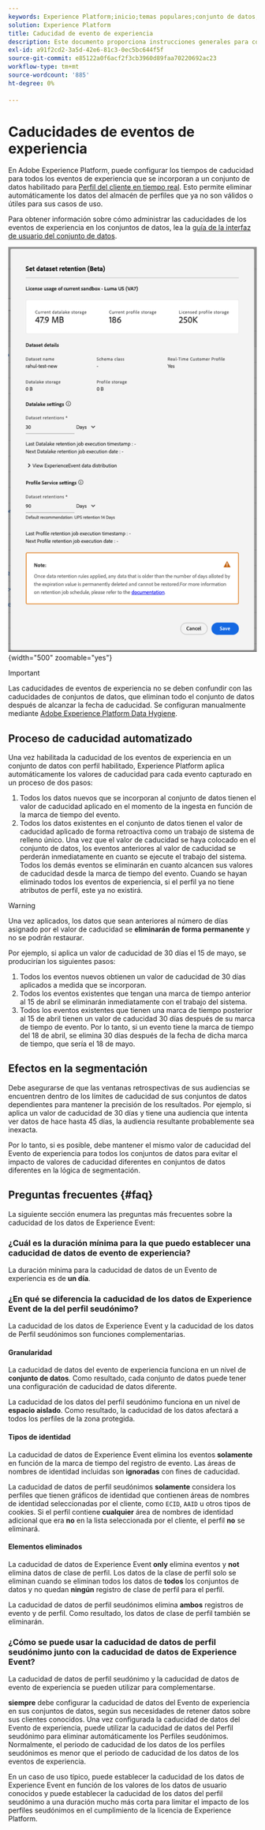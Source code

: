 ```yaml
---
keywords: Experience Platform;inicio;temas populares;conjunto de datos;Conjunto de datos;tiempo de vida;ttl;tiempo de vida;
solution: Experience Platform
title: Caducidad de evento de experiencia
description: Este documento proporciona instrucciones generales para configurar los tiempos de caducidad de los eventos de experiencia individuales dentro de un conjunto de datos de Adobe Experience Platform.
exl-id: a91f2cd2-3a5d-42e6-81c3-0ec5bc644f5f
source-git-commit: e85122a0f6acf2f3cb3960d89faa70220692ac23
workflow-type: tm+mt
source-wordcount: '885'
ht-degree: 0%

---
```


# Caducidades de eventos de experiencia

En Adobe Experience Platform, puede configurar los tiempos de caducidad para todos los eventos de experiencia que se incorporan a un conjunto de datos habilitado para [Perfil del cliente en tiempo real](./home.md). Esto permite eliminar automáticamente los datos del almacén de perfiles que ya no son válidos o útiles para sus casos de uso.

Para obtener información sobre cómo administrar las caducidades de los eventos de experiencia en los conjuntos de datos, lea la [guía de la interfaz de usuario del conjunto de datos](../catalog/datasets/user-guide.md#data-retention-policy).

![Cuadro de diálogo que muestra la retención del conjunto de datos y la configuración disponible.](./images/event-expirations/set-data-retention-dialog.png) {width="500" zoomable="yes"}

>[!IMPORTANT]
>
>Las caducidades de eventos de experiencia no se deben confundir con las caducidades de conjuntos de datos, que eliminan todo el conjunto de datos después de alcanzar la fecha de caducidad. Se configuran manualmente mediante [Adobe Experience Platform Data Hygiene](../hygiene/home.md).

## Proceso de caducidad automatizado

Una vez habilitada la caducidad de los eventos de experiencia en un conjunto de datos con perfil habilitado, Experience Platform aplica automáticamente los valores de caducidad para cada evento capturado en un proceso de dos pasos:

1. Todos los datos nuevos que se incorporan al conjunto de datos tienen el valor de caducidad aplicado en el momento de la ingesta en función de la marca de tiempo del evento.
1. Todos los datos existentes en el conjunto de datos tienen el valor de caducidad aplicado de forma retroactiva como un trabajo de sistema de relleno único. Una vez que el valor de caducidad se haya colocado en el conjunto de datos, los eventos anteriores al valor de caducidad se perderán inmediatamente en cuanto se ejecute el trabajo del sistema. Todos los demás eventos se eliminarán en cuanto alcancen sus valores de caducidad desde la marca de tiempo del evento. Cuando se hayan eliminado todos los eventos de experiencia, si el perfil ya no tiene atributos de perfil, este ya no existirá.

>[!WARNING]
>
>Una vez aplicados, los datos que sean anteriores al número de días asignado por el valor de caducidad se **eliminarán de forma permanente** y no se podrán restaurar.

Por ejemplo, si aplica un valor de caducidad de 30 días el 15 de mayo, se producirían los siguientes pasos:

1. Todos los eventos nuevos obtienen un valor de caducidad de 30 días aplicados a medida que se incorporan.
1. Todos los eventos existentes que tengan una marca de tiempo anterior al 15 de abril se eliminarán inmediatamente con el trabajo del sistema.
1. Todos los eventos existentes que tienen una marca de tiempo posterior al 15 de abril tienen un valor de caducidad 30 días después de su marca de tiempo de evento. Por lo tanto, si un evento tiene la marca de tiempo del 18 de abril, se elimina 30 días después de la fecha de dicha marca de tiempo, que sería el 18 de mayo.

## Efectos en la segmentación

Debe asegurarse de que las ventanas retrospectivas de sus audiencias se encuentren dentro de los límites de caducidad de sus conjuntos de datos dependientes para mantener la precisión de los resultados. Por ejemplo, si aplica un valor de caducidad de 30 días y tiene una audiencia que intenta ver datos de hace hasta 45 días, la audiencia resultante probablemente sea inexacta.

Por lo tanto, si es posible, debe mantener el mismo valor de caducidad del Evento de experiencia para todos los conjuntos de datos para evitar el impacto de valores de caducidad diferentes en conjuntos de datos diferentes en la lógica de segmentación.

## Preguntas frecuentes {#faq}

La siguiente sección enumera las preguntas más frecuentes sobre la caducidad de los datos de Experience Event:

### ¿Cuál es la duración mínima para la que puedo establecer una caducidad de datos de evento de experiencia?

La duración mínima para la caducidad de datos de un Evento de experiencia es de **un día**.

### ¿En qué se diferencia la caducidad de los datos de Experience Event de la del perfil seudónimo?

La caducidad de los datos de Experience Event y la caducidad de los datos de Perfil seudónimos son funciones complementarias.

#### Granularidad

La caducidad de datos del evento de experiencia funciona en un nivel de **conjunto de datos**. Como resultado, cada conjunto de datos puede tener una configuración de caducidad de datos diferente.

La caducidad de los datos del perfil seudónimo funciona en un nivel de **espacio aislado**. Como resultado, la caducidad de los datos afectará a todos los perfiles de la zona protegida.

#### Tipos de identidad

La caducidad de datos de Experience Event elimina los eventos **solamente** en función de la marca de tiempo del registro de evento. Las áreas de nombres de identidad incluidas son **ignoradas** con fines de caducidad.

La caducidad de datos de perfil seudónimos **solamente** considera los perfiles que tienen gráficos de identidad que contienen áreas de nombres de identidad seleccionadas por el cliente, como `ECID`, `AAID` u otros tipos de cookies. Si el perfil contiene **cualquier** área de nombres de identidad adicional que era **no** en la lista seleccionada por el cliente, el perfil **no** se eliminará.

#### Elementos eliminados

La caducidad de datos de Experience Event **only** elimina eventos y **not** elimina datos de clase de perfil. Los datos de la clase de perfil solo se eliminan cuando se eliminan todos los datos de **todos** los conjuntos de datos y no quedan **ningún** registro de clase de perfil para el perfil.

La caducidad de datos de perfil seudónimos elimina **ambos** registros de evento y de perfil. Como resultado, los datos de clase de perfil también se eliminarán.

### ¿Cómo se puede usar la caducidad de datos de perfil seudónimo junto con la caducidad de datos de Experience Event?

La caducidad de datos de perfil seudónimo y la caducidad de datos de evento de experiencia se pueden utilizar para complementarse.

**siempre** debe configurar la caducidad de datos del Evento de experiencia en sus conjuntos de datos, según sus necesidades de retener datos sobre sus clientes conocidos. Una vez configurada la caducidad de datos del Evento de experiencia, puede utilizar la caducidad de datos del Perfil seudónimo para eliminar automáticamente los Perfiles seudónimos. Normalmente, el periodo de caducidad de los datos de los perfiles seudónimos es menor que el periodo de caducidad de los datos de los eventos de experiencia.

En un caso de uso típico, puede establecer la caducidad de los datos de Experience Event en función de los valores de los datos de usuario conocidos y puede establecer la caducidad de los datos del perfil seudónimo a una duración mucho más corta para limitar el impacto de los perfiles seudónimos en el cumplimiento de la licencia de Experience Platform.
